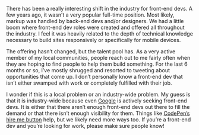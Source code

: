 

There has been a really interesting shift in the industry for front-end devs. A few years ago, it wasn’t a
very popular full-time position. Most likely, markup was handled by back-end devs and/or designers. We had a
little boom where front-end dev roles were created and offered all throughout the industry. I feel it was
heavily related to the depth of technical knowledge necessary to build sites responsively or specifically for
mobile devices. 

The offering hasn’t changed, but the talent pool has. As a very active member of my local communities,
people reach out to me fairly often when they are hoping to find people to help them build something. For the
last 6 months or so, I’ve mostly shrugged and resorted to tweeting about opportunities that come up. I
don’t personally know a front-end dev that isn’t either swamped with work or completely fulfilled with
their job.

I wonder if this is a local problem or an industry-wide problem. My guess is that it is industry-wide because
even [Google](https://www.google.com/about/jobs/search/#!t=jo&jid=45098&) is actively seeking
front-end devs. It is either that there aren’t enough front-end devs out there to fill the demand or that
there isn’t enough visibility for them. Things like [CodePen’s hire me
button](http://blog.codepen.io/2013/04/06/hire-me-for-all) help, but we likely need more ways too. If you’re
a front-end dev and you’re looking for work, please make sure people know!  